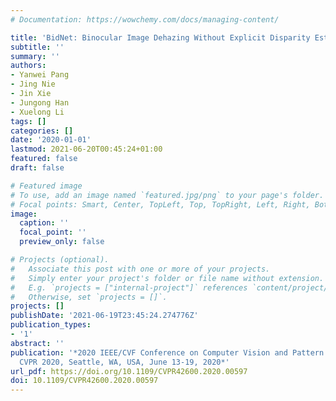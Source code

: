 ```yaml
---
# Documentation: https://wowchemy.com/docs/managing-content/

title: 'BidNet: Binocular Image Dehazing Without Explicit Disparity Estimation'
subtitle: ''
summary: ''
authors:
- Yanwei Pang
- Jing Nie
- Jin Xie
- Jungong Han
- Xuelong Li
tags: []
categories: []
date: '2020-01-01'
lastmod: 2021-06-20T00:45:24+01:00
featured: false
draft: false

# Featured image
# To use, add an image named `featured.jpg/png` to your page's folder.
# Focal points: Smart, Center, TopLeft, Top, TopRight, Left, Right, BottomLeft, Bottom, BottomRight.
image:
  caption: ''
  focal_point: ''
  preview_only: false

# Projects (optional).
#   Associate this post with one or more of your projects.
#   Simply enter your project's folder or file name without extension.
#   E.g. `projects = ["internal-project"]` references `content/project/deep-learning/index.md`.
#   Otherwise, set `projects = []`.
projects: []
publishDate: '2021-06-19T23:45:24.274776Z'
publication_types:
- '1'
abstract: ''
publication: '*2020 IEEE/CVF Conference on Computer Vision and Pattern Recognition,
  CVPR 2020, Seattle, WA, USA, June 13-19, 2020*'
url_pdf: https://doi.org/10.1109/CVPR42600.2020.00597
doi: 10.1109/CVPR42600.2020.00597
---
```

